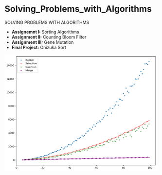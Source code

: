 # Solving_Problems_with_Algorithms
SOLVING PROBLEMS WITH ALGORITHMS
- **Assignemnt I:** Sorting Algorithms
- **Assignment II:** Counting Bloom Filter
- **Assignment III:** Gene Mutation
- **Final Project:** Onizuka Sort


![Github sorting](sorting.png)
